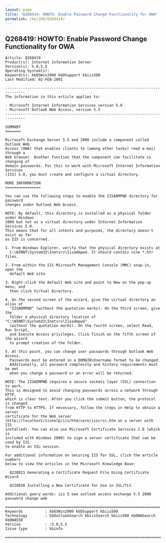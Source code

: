 ```yaml
---
layout: page
title: "Q268419: HOWTO: Enable Password Change Functionality for OWA"
permalink: /kb/268/Q268419/
---
```


## Q268419: HOWTO: Enable Password Change Functionality for OWA

	Article: Q268419
	Product(s): Internet Information Server
	Version(s): 5.0,5.5
	Operating System(s): 
	Keyword(s): kbOSWin2000 kbDSupport kbiis500
	Last Modified: 02-FEB-2001
	
	-------------------------------------------------------------------------------
	The information in this article applies to:
	
	- Microsoft Internet Information Services version 5.0 
	- Microsoft Outlook Web Access, version 5.5 
	-------------------------------------------------------------------------------
	
	SUMMARY
	=======
	
	Microsoft Exchange Server 5.5 and 2000 include a component called Outlook Web
	Access (OWA) that enables clients to (among other tasks) read e-mail through a
	Web browser. Another function that the component can facilitate is changing of
	domain passwords. For this to work with Microsoft Internet Information Services
	(IIS) 5.0, you must create and configure a virtual directory.
	
	MORE INFORMATION
	================
	
	You can use the following steps to enable the IISADMPWD directory for password
	changes under Outlook Web Access.
	
	NOTE: By default, this directory is installed as a physical folder under Windows
	2000 but not as a virtual directory under Internet Information Services 5.0.
	This means that for all intents and purposes, the directory doesn't exist as far
	as IIS is concerned.
	
	1. From Windows Explorer, verify that the physical directory exists at
	  C:\WINNT\System32\Inetsrv\Iisadmpwd. It should contain nine *.htr files.
	
	2. From within the IIS Microsoft Management Console (MMC) snap-in, open the
	  default Web site.
	
	3. Right-click the default Web site and point to New on the pop-up menu, and
	  then click Virtual Directory.
	
	4. On the second screen of the wizard, give the virtual directory an alias of
	  "IISADMPWD" (without the quotation marks). On the third screen, give the
	  folder a physical directory location of "C:\WINNT\System32\Inetsrv\Iisadmpwd"
	  (without the quotation marks). On the fourth screen, select Read, Run Script,
	  and Execute Access privileges. Click finish on the fifth screen of the wizard
	  to prompt creation of the folder.
	
	5. At this point, you can change user passwords through Outlook Web Access.
	  Passwords must be entered in a DOMAIN\Username format to be changed.
	  Additionally, all password complexity and history requirements must be met
	  when you change a password or an error will be returned.
	
	NOTE: The IISADMPWD requires a secure sockets layer (SSL) connection to work.
	This is designed to avoid changing passwords across a network through HTTP,
	which is clear text. After you click the submit button, the protocol is changed
	from HTTP to HTTPS. If necessary, follow the steps in Help to obtain a server
	certificate for the Web server
	(http://localhost/iishelp/iis/htm/core/iiocrsc.htm on a server with IIS
	installed). You can also use Microsoft Certificate Services 2.0 (which is
	included with Windows 2000) to sign a server certificate that can be used by IIS
	to enable an SSL session.
	
	For additional information on securing IIS for SSL, click the article numbers
	below to view the articles in the Microsoft Knowledge Base:
	
	  Q228821 Generating a Certificate Request File Using Certificate Wizard
	
	  Q228836 Installing a New Certificate for Use in SSL/TLS
	
	Additional query words: iis 5 owa outlook access exchange 5.5 2000 password change web
	
	======================================================================
	Keywords          : kbOSWin2000 kbDSupport kbiis500 
	Technology        : kbOutlookSearch kbiisSearch kbiis500 kbOWASearch kbOWA550
	Version           : :5.0,5.5
	Issue type        : kbinfo
	
	=============================================================================
	
